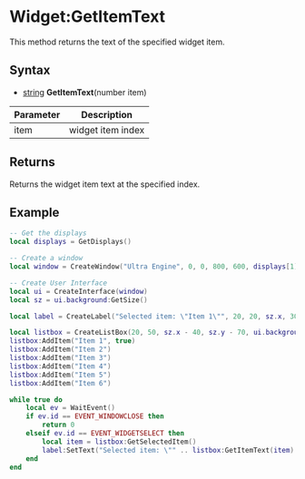 # Widget:GetItemText

This method returns the text of the specified widget item.

## Syntax

- [string](https://www.lua.org/manual/5.4/manual.html#6.4) **GetItemText**(number item)

| Parameter | Description |
| --- | --- |
| item | widget item index |

## Returns

Returns the widget item text at the specified index.

## Example

```lua
-- Get the displays
local displays = GetDisplays()

-- Create a window
local window = CreateWindow("Ultra Engine", 0, 0, 800, 600, displays[1], WINDOW_TITLEBAR | WINDOW_CENTER)

-- Create User Interface
local ui = CreateInterface(window)
local sz = ui.background:GetSize()

local label = CreateLabel("Selected item: \"Item 1\"", 20, 20, sz.x, 30, ui.background)

local listbox = CreateListBox(20, 50, sz.x - 40, sz.y - 70, ui.background)
listbox:AddItem("Item 1", true)
listbox:AddItem("Item 2")
listbox:AddItem("Item 3")
listbox:AddItem("Item 4")
listbox:AddItem("Item 5")
listbox:AddItem("Item 6")

while true do
    local ev = WaitEvent()
    if ev.id == EVENT_WINDOWCLOSE then
        return 0
    elseif ev.id == EVENT_WIDGETSELECT then
        local item = listbox:GetSelectedItem()
        label:SetText("Selected item: \"" .. listbox:GetItemText(item) .. "\"")
    end
end
```

